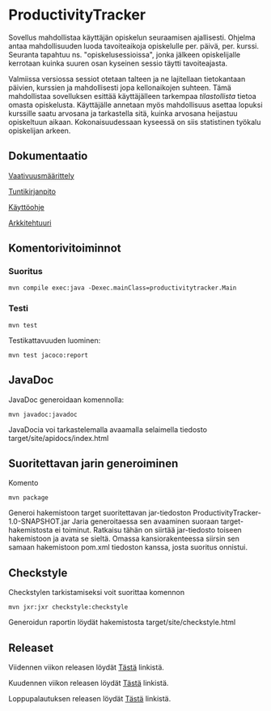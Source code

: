 # ProductivityTracker

Sovellus mahdollistaa käyttäjän opiskelun seuraamisen ajallisesti. Ohjelma antaa mahdollisuuden luoda tavoiteaikoja opiskelulle per. päivä, per. kurssi. Seuranta tapahtuu ns. "opiskelusessioissa", jonka jälkeen opiskelijalle kerrotaan kuinka suuren osan kyseinen sessio täytti tavoiteajasta.

Valmiissa versiossa sessiot otetaan talteen ja ne lajitellaan tietokantaan päivien, kurssien ja mahdollisesti jopa kellonaikojen suhteen. Tämä mahdollistaa sovelluksen esittää käyttäjälleen tarkempaa *tilastollista* tietoa omasta opiskelusta. Käyttäjälle annetaan myös mahdollisuus asettaa lopuksi kurssille saatu arvosana ja tarkastella sitä, kuinka arvosana heijastuu opiskeltuun aikaan. Kokonaisuudessaan kyseessä on siis statistinen työkalu opiskelijan arkeen.


## Dokumentaatio

[Vaativuusmäärittely](https://github.com/TuuPu/ot-harjoitustyo/blob/master/dokumentaatio/vaativuusmaarittely.md)

[Tuntikirjanpito](https://github.com/TuuPu/ot-harjoitustyo/blob/master/dokumentaatio/tuntikirjanpito.md)

[Käyttöohje](https://github.com/TuuPu/ot-harjoitustyo/blob/master/dokumentaatio/kayttoohje.md)

[Arkkitehtuuri](https://github.com/TuuPu/ot-harjoitustyo/blob/master/dokumentaatio/arkkitehtuuri.md)

## Komentorivitoiminnot

### Suoritus

```
mvn compile exec:java -Dexec.mainClass=productivitytracker.Main
```

### Testi

```
mvn test
```

Testikattavuuden luominen:

```
mvn test jacoco:report
```
## JavaDoc

JavaDoc generoidaan komennolla:

```
mvn javadoc:javadoc
```
JavaDocia voi tarkastelemalla avaamalla selaimella tiedosto target/site/apidocs/index.html

## Suoritettavan jarin generoiminen

Komento

```
mvn package
```

Generoi hakemistoon target suoritettavan jar-tiedoston ProductivityTracker-1.0-SNAPSHOT.jar
Jaria generoitaessa sen avaaminen suoraan target-hakemistosta ei toiminut. Ratkaisu tähän on siirtää jar-tiedosto toiseen hakemistoon ja avata se sieltä. Omassa kansiorakenteessa siirsin sen samaan hakemistoon pom.xml tiedoston kanssa, josta suoritus onnistui.

## Checkstyle

Checkstylen tarkistamiseksi voit suorittaa komennon

```
mvn jxr:jxr checkstyle:checkstyle
```

Generoidun raportin löydät hakemistosta target/site/checkstyle.html

## Releaset

Viidennen viikon releasen löydät [Tästä](https://github.com/TuuPu/ot-harjoitustyo/releases/tag/Viikko5) linkistä.

Kuudennen viikon releasen löydät [Tästä](https://github.com/TuuPu/ot-harjoitustyo/releases/tag/viikko6) linkistä.

Loppupalautuksen releasen löydät [Tästä](https://github.com/TuuPu/ot-harjoitustyo/releases/tag/loppupalautus) linkistä.
